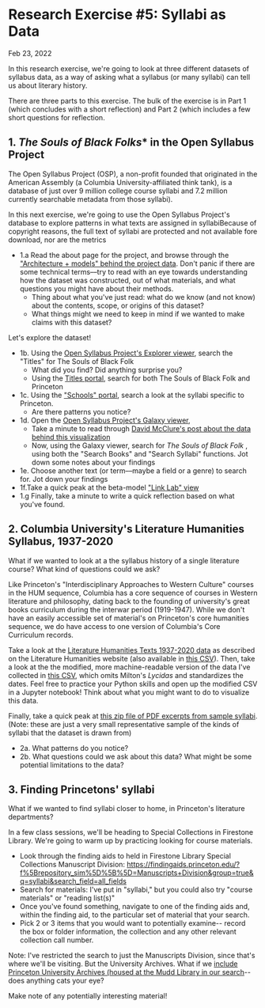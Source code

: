 # Research Exercise #5: Syllabi as Data

Feb 23, 2022

In this research exercise, we're going to look at three different datasets of syllabus data, as a way of asking what a syllabus (or many syllabi) can tell us about literary history.

There are three parts to this exercise. The bulk of the exercise is in Part 1 (which concludes with a short reflection) and Part 2 (which includes a few short questions for reflection.


## 1. *The Souls of Black Folks** in the Open Syllabus Project

The Open Syllabus Project (OSP), a non-profit founded that originated in the American Assembly (a Columbia University-affiliated think tank), is a database of just over 9 million college course syllabi and 7.2 million currently searchable metadata from those syllabi). 

In this next exercise, we're going to use the Open Syllabus Project's database to explore patterns in what texts are assigned in syllabiBecause of copyright reasons, the full text of syllabi are protected and not available fore download, nor are the metrics

+ 1.a Read the about page for the project, and browse through the ["Architecture + models" behind the project data](https://docs.opensyllabus.org/models.html). Don't panic if there are some technical terms––try to read with an eye towards understanding how the dataset was constructed, out of what materials, and what questions you might have about their methods. 
	+ Thing about what you've just read: what do we know (and not know) about the contents, scope, or origins of this dataset? 
	+ What things might we need to keep in mind if we wanted to make claims with this dataset? 

Let's explore the dataset! 

+ 1b. Using the [Open Syllabus Project's Explorer viewer](https://blog.opensyllabus.org/), search the "Titles" for The Souls of Black Folk
	+ What did you find? Did anything surprise you?
	+ Using the [Titles portal]((https://opensyllabus.org/results-list/titles?size=50)), search for both The Souls of Black Folk and Princeton
+ 1c. Using the ["Schools" portal](https://opensyllabus.org/results-list/schools?size=50), search a look at the syllabi specific to Princeton. 
	+ Are there patterns you notice?
+ 1d. Open the [Open Syllabus Project's Galaxy viewer](https://galaxy.opensyllabus.org/),
	+ Take a minute to read through [David McClure's post about the data behind this visualization](https://blog.opensyllabus.org/galaxy-v2/)
	+  Now, using the Galaxy viewer, search for *The Souls of Black Folk* , using both the "Search Books" and "Search Syllabi" functions. Jot down some notes about your findings
+ 1e.  Choose another text (or term––maybe a field or a genre) to search for. Jot down your findings
+ 1f.Take a quick peak at the beta-model ["Link Lab" view](https://blog.opensyllabus.org/link-lab/)
+ 1.g Finally, take a minute to write a quick reflection based on what you've found.




## 2. Columbia University's Literature Humanities Syllabus, 1937-2020

What if we wanted to look at a the syllabus history of a single literature course? What kind of questions could we ask?

Like Princeton's "Interdisciplinary Approaches to Western Culture" courses in the HUM sequence, Columbia has a core sequence of courses in Western literature and philosophy, dating back to the founding of university's great books curriculum during the interwar period (1919-1947). While we don't have an easily accessible set of material's on Princeton's core humanities sequence, we do have access to one version of Columbia's Core Curriculum records.

Take a look at the [Literature Humanities Texts 1937-2020 data](https://www.college.columbia.edu/core/1937.php) as described on the Literature Humanities website (also available in [this CSV]()). Then, take a look at the the modified, more machine-readable version of the data I've collected in [this CSV](), which omits Milton's *Lycidas* and standardizes the dates. Feel free to practice your Python skills and open up the modified CSV in a Jupyter notebook!  Think about what you might want to do to visualize this data.

Finally, take a quick peak at [this zip file of PDF excerpts from sample syllabi](sample-literature-humanities-syllabi.zip?raw=true). (Note: these are just a very small representative sample of the kinds of syllabi that the dataset is drawn from)


+ 2a. What patterns do you notice?
+ 2b. What questions could we ask about this data? What might be some potential limitations to the data?



## 3. Finding Princetons' syllabi

What if we wanted to find syllabi closer to home, in Princeton's literature departments?

In a few class sessions, we'll be heading to Special Collections in Firestone Library. We're going to warm up by practicing looking for course materials. 

+ Look through the finding aids to held in Firestone Library Special Collections Manuscript Division:  https://findingaids.princeton.edu/?f%5Brepository_sim%5D%5B%5D=Manuscripts+Division&group=true&q=syllabi&search_field=all_fields
+ Search for materials: I've put in "syllabi," but you could also try "course materials" or "reading list(s)" 
+ Once you've found something, navigate to one of the finding aids and, within the finding aid, to the particular set of material that your search.
+ Pick 2 or 3 items that you would want to potentially examine-- record the box or folder information, the collection and any other relevant collection call number.

Note: I've restricted the search to just the Manuscripts Division, since that's where we'll be visiting. But the University Archives. What if we [include Princeton University Archives (housed at the Mudd Library in our search](https://findingaids.princeton.edu/?group=true&q=syllabi&search_field=all_fields)-- does anything cats your eye? 

Make note of any potentially interesting material!